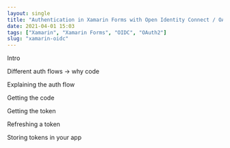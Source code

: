 ```yaml
---
layout: single
title: "Authentication in Xamarin Forms with Open Identity Connect / OAuth2"
date: 2021-04-01 15:03
tags: ["Xamarin", "Xamarin Forms", "OIDC", "OAuth2"]
slug: "xamarin-oidc"
---
```

Intro

Different auth flows -> why code

Explaining the auth flow

Getting the code

Getting the token

Refreshing a token

Storing tokens in your app


